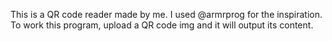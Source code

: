 This is a QR code reader made by me. I used @armrprog for the inspiration.
To work this program, upload a QR code img and it will output its content.
